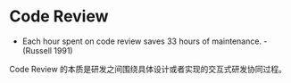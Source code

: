 # Code Review

- Each hour spent on code review saves 33 hours of maintenance. - (Russell 1991)

Code Review 的本质是研发之间围绕具体设计或者实现的交互式研发协同过程。
